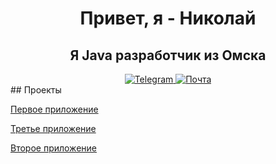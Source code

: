 <div id="header" align="center"> 
    <h1>Привет, я - Николай
    <h2>Я Java разработчик из Омска
</div> 

<div id="socials" align="center">
    <a href="https://t.me/ReturnCra5h">
        <img src="https://img.icons8.com/?size=30&id=63306&format=png&color=000000" alt="Telegram"/>
    </a>
    <a href="mailto:Novizdarialokin@ya.ru">
        <img src="https://img.icons8.com/?size=30&id=63306&format=png&color=000000" alt="Почта"/>
    </a>
</div>
## Проекты 

[Первое приложение](https://github.com/Cra5h23/java-explore-with-me)

[Третье приложение](https://github.com/Cra5h23/java-filmorate)

[Второе приложение](https://github.com/Cra5h23/java-shareit)
<!--
**Cra5h23/Cra5h23** is a ✨ _special_ ✨ repository because its `README.md` (this file) appears on your GitHub profile.

Here are some ideas to get you started:

- 🔭 I’m currently working on ...
- 🌱 I’m currently learning ...
- 👯 I’m looking to collaborate on ...
- 🤔 I’m looking for help with ...
- 💬 Ask me about ...
- 📫 How to reach me: ...
- 😄 Pronouns: ...
- ⚡ Fun fact: ...
-->
